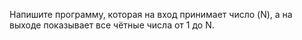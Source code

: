 Напишите программу, которая на вход принимает число (N), а на выходе показывает все чётные числа от 1 до N.